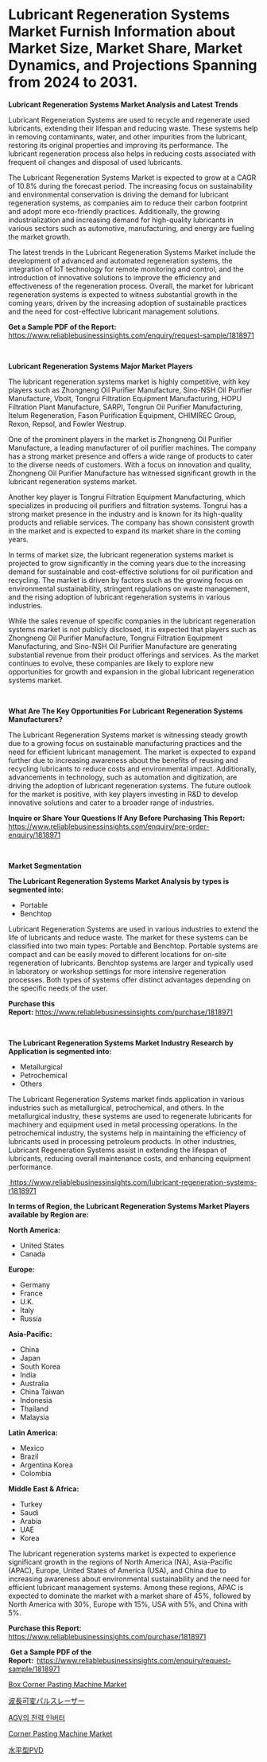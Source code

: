<p><h1>Lubricant Regeneration Systems Market Furnish Information about Market Size, Market Share, Market Dynamics, and Projections Spanning from 2024 to 2031.</h1></p><p><strong>Lubricant Regeneration Systems Market Analysis and Latest Trends</strong></p>
<p><p>Lubricant Regeneration Systems are used to recycle and regenerate used lubricants, extending their lifespan and reducing waste. These systems help in removing contaminants, water, and other impurities from the lubricant, restoring its original properties and improving its performance. The lubricant regeneration process also helps in reducing costs associated with frequent oil changes and disposal of used lubricants.</p><p>The Lubricant Regeneration Systems Market is expected to grow at a CAGR of 10.8% during the forecast period. The increasing focus on sustainability and environmental conservation is driving the demand for lubricant regeneration systems, as companies aim to reduce their carbon footprint and adopt more eco-friendly practices. Additionally, the growing industrialization and increasing demand for high-quality lubricants in various sectors such as automotive, manufacturing, and energy are fueling the market growth.</p><p>The latest trends in the Lubricant Regeneration Systems Market include the development of advanced and automated regeneration systems, the integration of IoT technology for remote monitoring and control, and the introduction of innovative solutions to improve the efficiency and effectiveness of the regeneration process. Overall, the market for lubricant regeneration systems is expected to witness substantial growth in the coming years, driven by the increasing adoption of sustainable practices and the need for cost-effective lubricant management solutions.</p></p>
<p><strong>Get a Sample PDF of the Report:&nbsp;</strong> <a href="https://www.reliablebusinessinsights.com/enquiry/request-sample/1818971">https://www.reliablebusinessinsights.com/enquiry/request-sample/1818971</a></p>
<p>&nbsp;</p>
<p><strong>Lubricant Regeneration Systems Major Market Players</strong></p>
<p><p>The lubricant regeneration systems market is highly competitive, with key players such as Zhongneng Oil Purifier Manufacture, Sino-NSH Oil Purifier Manufacture, Vbolt, Tongrui Filtration Equipment Manufacturing, HOPU Filtration Plant Manufacture, SARPI, Tongrun Oil Purifier Manufacturing, Itelum Regeneration, Fason Purification Equipment, CHIMIREC Group, Rexon, Repsol, and Fowler Westrup.</p><p>One of the prominent players in the market is Zhongneng Oil Purifier Manufacture, a leading manufacturer of oil purifier machines. The company has a strong market presence and offers a wide range of products to cater to the diverse needs of customers. With a focus on innovation and quality, Zhongneng Oil Purifier Manufacture has witnessed significant growth in the lubricant regeneration systems market.</p><p>Another key player is Tongrui Filtration Equipment Manufacturing, which specializes in producing oil purifiers and filtration systems. Tongrui has a strong market presence in the industry and is known for its high-quality products and reliable services. The company has shown consistent growth in the market and is expected to expand its market share in the coming years.</p><p>In terms of market size, the lubricant regeneration systems market is projected to grow significantly in the coming years due to the increasing demand for sustainable and cost-effective solutions for oil purification and recycling. The market is driven by factors such as the growing focus on environmental sustainability, stringent regulations on waste management, and the rising adoption of lubricant regeneration systems in various industries.</p><p>While the sales revenue of specific companies in the lubricant regeneration systems market is not publicly disclosed, it is expected that players such as Zhongneng Oil Purifier Manufacture, Tongrui Filtration Equipment Manufacturing, and Sino-NSH Oil Purifier Manufacture are generating substantial revenue from their product offerings and services. As the market continues to evolve, these companies are likely to explore new opportunities for growth and expansion in the global lubricant regeneration systems market.</p></p>
<p>&nbsp;</p>
<p><strong>What Are The Key Opportunities For Lubricant Regeneration Systems Manufacturers?</strong></p>
<p><p>The Lubricant Regeneration Systems market is witnessing steady growth due to a growing focus on sustainable manufacturing practices and the need for efficient lubricant management. The market is expected to expand further due to increasing awareness about the benefits of reusing and recycling lubricants to reduce costs and environmental impact. Additionally, advancements in technology, such as automation and digitization, are driving the adoption of lubricant regeneration systems. The future outlook for the market is positive, with key players investing in R&D to develop innovative solutions and cater to a broader range of industries.</p></p>
<p><strong>Inquire or Share Your Questions If Any Before Purchasing This Report:</strong> <a href="https://www.reliablebusinessinsights.com/enquiry/pre-order-enquiry/1818971">https://www.reliablebusinessinsights.com/enquiry/pre-order-enquiry/1818971</a></p>
<p>&nbsp;</p>
<p><strong>Market Segmentation</strong></p>
<p><strong>The Lubricant Regeneration Systems Market Analysis by types is segmented into:</strong></p>
<p><ul><li>Portable</li><li>Benchtop</li></ul></p>
<p><p>Lubricant Regeneration Systems are used in various industries to extend the life of lubricants and reduce waste. The market for these systems can be classified into two main types: Portable and Benchtop. Portable systems are compact and can be easily moved to different locations for on-site regeneration of lubricants. Benchtop systems are larger and typically used in laboratory or workshop settings for more intensive regeneration processes. Both types of systems offer distinct advantages depending on the specific needs of the user.</p></p>
<p><strong>Purchase this Report:&nbsp;</strong><a href="https://www.reliablebusinessinsights.com/purchase/1818971">https://www.reliablebusinessinsights.com/purchase/1818971</a></p>
<p>&nbsp;</p>
<p><strong>The Lubricant Regeneration Systems Market Industry Research by Application is segmented into:</strong></p>
<p><ul><li>Metallurgical</li><li>Petrochemical</li><li>Others</li></ul></p>
<p><p>The Lubricant Regeneration Systems market finds application in various industries such as metallurgical, petrochemical, and others. In the metallurgical industry, these systems are used to regenerate lubricants for machinery and equipment used in metal processing operations. In the petrochemical industry, the systems help in maintaining the efficiency of lubricants used in processing petroleum products. In other industries, Lubricant Regeneration Systems assist in extending the lifespan of lubricants, reducing overall maintenance costs, and enhancing equipment performance.</p></p>
<p><a href="https://www.reliablebusinessinsights.com/lubricant-regeneration-systems-r1818971">&nbsp;https://www.reliablebusinessinsights.com/lubricant-regeneration-systems-r1818971</a></p>
<p><strong>In terms of Region, the Lubricant Regeneration Systems Market Players available by Region are:</strong></p>
<p>
    <p> <strong> North America: </strong>
        <ul>
            <li>United States</li>
            <li>Canada</li>
        </ul>
        </p> 
    <p> <strong> Europe: </strong>
        <ul>
            <li>Germany</li>
            <li>France</li>
            <li>U.K.</li>
            <li>Italy</li>
            <li>Russia</li>
        </ul>
        </p> 
    <p> <strong> Asia-Pacific: </strong>
        <ul>
            <li>China</li>
            <li>Japan</li>
            <li>South Korea</li>
            <li>India</li>
            <li>Australia</li>
            <li>China Taiwan</li>
            <li>Indonesia</li>
            <li>Thailand</li>
            <li>Malaysia</li>
        </ul>
        </p> 
    <p> <strong> Latin America: </strong>
        <ul>
            <li>Mexico</li>
            <li>Brazil</li>
            <li>Argentina Korea</li>
            <li>Colombia</li>
        </ul>
        </p> 
    <p> <strong> Middle East & Africa: </strong>
        <ul>
            <li>Turkey</li>
            <li>Saudi</li>
            <li>Arabia</li>
            <li>UAE</li>
            <li>Korea</li>
        </ul>
    </p>
    </p>
<p><p>The lubricant regeneration systems market is expected to experience significant growth in the regions of North America (NA), Asia-Pacific (APAC), Europe, United States of America (USA), and China due to increasing awareness about environmental sustainability and the need for efficient lubricant management systems. Among these regions, APAC is expected to dominate the market with a market share of 45%, followed by North America with 30%, Europe with 15%, USA with 5%, and China with 5%.</p></p>
<p><strong>Purchase this Report: </strong><a href="https://www.reliablebusinessinsights.com/purchase/1818971">https://www.reliablebusinessinsights.com/purchase/1818971</a></p>
<p>&nbsp;<strong>Get a Sample PDF of the Report:&nbsp;&nbsp;</strong><a href="https://www.reliablebusinessinsights.com/enquiry/request-sample/1818971">https://www.reliablebusinessinsights.com/enquiry/request-sample/1818971</a></p>
<p><strong></strong></p>
<p><p><a href="https://github.com/ChiragRp1/Market-Research-Report-List-5/blob/main/box-corner-pasting-machine-market.md">Box Corner Pasting Machine Market</a></p><p><a href="https://github.com/decker5351/Market-Research-Report-List-2/blob/main/1327669163109.md">波長可変パルスレーザー</a></p><p><a href="https://github.com/nhaiquang84/Market-Research-Report-List-1/blob/main/2520195175545.md">AGV의 전력 인버터</a></p><p><a href="https://github.com/rakibtthstu9900/Market-Research-Report-List-1/blob/main/corner-pasting-machine-market.md">Corner Pasting Machine Market</a></p><p><a href="https://github.com/KaydenJohns1964/Market-Research-Report-List-2/blob/main/4296222163108.md">水平型PVD</a></p></p>